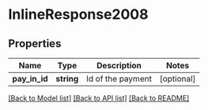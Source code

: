 # InlineResponse2008

## Properties
Name | Type | Description | Notes
------------ | ------------- | ------------- | -------------
**pay_in_id** | **string** | Id of the payment | [optional] 

[[Back to Model list]](../README.md#documentation-for-models) [[Back to API list]](../README.md#documentation-for-api-endpoints) [[Back to README]](../README.md)


